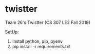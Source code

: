 # twistter
Team 26's Twistter (CS 307 LE2 Fall 2019)

SetUp:

1. Install python, pip, pyenv
2. pip install -r requirements.txt
